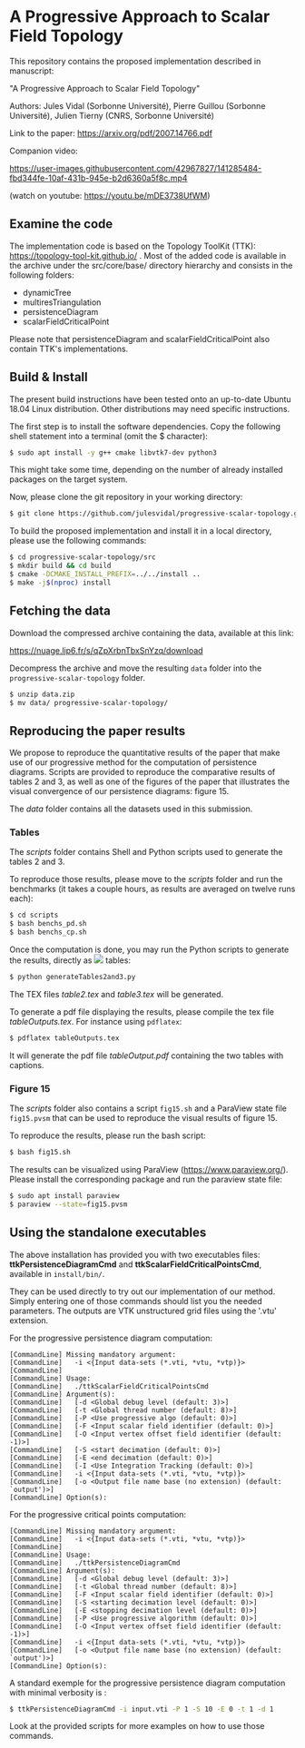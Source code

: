 A Progressive Approach to Scalar Field Topology
===============================================

This repository contains the proposed implementation described in manuscript:

"A Progressive Approach to Scalar Field Topology"

Authors: Jules Vidal (Sorbonne Université), Pierre Guillou (Sorbonne
Université), Julien Tierny (CNRS, Sorbonne Université)

Link to the paper: https://arxiv.org/pdf/2007.14766.pdf 

Companion video:

https://user-images.githubusercontent.com/42967827/141285484-fbd344fe-10af-431b-945e-b2d6360a5f8c.mp4


(watch on youtube: https://youtu.be/mDE3738UfWM)

## Examine the code

The implementation code is based on the Topology ToolKit (TTK):
https://topology-tool-kit.github.io/ . Most of the added code is
available in the archive under the src/core/base/ directory hierarchy
and consists in the following folders:
* dynamicTree
* multiresTriangulation
* persistenceDiagram
* scalarFieldCriticalPoint

Please note that persistenceDiagram and scalarFieldCriticalPoint also
contain TTK's implementations.

## Build & Install

The present build instructions have been tested onto an up-to-date
Ubuntu 18.04 Linux distribution. Other distributions may need specific
instructions.

The first step is to install the software dependencies. Copy the
following shell statement into a terminal (omit the $ character):

```bash
$ sudo apt install -y g++ cmake libvtk7-dev python3
```

This might take some time, depending on the number of already
installed packages on the target system.

Now, please clone the git repository in your working directory:

```bash
$ git clone https://github.com/julesvidal/progressive-scalar-topology.git
```

To build the proposed implementation and install it in a local
directory, please use the following commands:

```bash
$ cd progressive-scalar-topology/src
$ mkdir build && cd build
$ cmake -DCMAKE_INSTALL_PREFIX=../../install ..
$ make -j$(nproc) install
```

## Fetching the data

Download the compressed archive containing the data, available at this link:

https://nuage.lip6.fr/s/qZpXrbnTbxSnYzq/download

Decompress the archive and move the resulting `data` folder into the
`progressive-scalar-topology` folder.

```bash
$ unzip data.zip
$ mv data/ progressive-scalar-topology/
```




## Reproducing the paper results

We propose to reproduce the quantitative results of the paper that
make use of our progressive method for the computation of persistence
diagrams. Scripts are provided to reproduce the comparative results of tables
2 and 3, as well as one of the figures of the paper that illustrates the
visual convergence of our persistence diagrams: figure 15.

The *data* folder contains all the datasets used in this submission.

### Tables
The *scripts* folder contains Shell and Python scripts used to generate the tables 2 and 3.

To reproduce those results, please move to the *scripts* folder and run the
benchmarks (it takes a couple hours, as results are averaged on twelve runs
each): 

```bash
$ cd scripts
$ bash benchs_pd.sh
$ bash benchs_cp.sh
```

Once the computation is done, you may run the Python scripts to generate the results, directly as <img src="https://render.githubusercontent.com/render/math?math=\LaTeX"> tables:

```bash
$ python generateTables2and3.py
```

The TEX files *table2.tex* and *table3.tex* will be generated.

To generate a pdf file displaying the results, please compile the tex file
*tableOutputs.tex*. For instance using `pdflatex`:

``` bash
$ pdflatex tableOutputs.tex
```
It will generate the pdf file *tableOutput.pdf* containing the two tables with captions.

### Figure 15
The *scripts* folder also contains a script `fig15.sh` and a ParaView state
file `fig15.pvsm` that can be used to reproduce the visual results of figure 15.

To reproduce the results, please run the bash script:

```bash
$ bash fig15.sh
```

The results can be visualized using ParaView (https://www.paraview.org/).
Please install the corresponding package and run the paraview state file:

```bash
$ sudo apt install paraview
$ paraview --state=fig15.pvsm
```

## Using the standalone executables

The above installation has provided you with two executables files:
**ttkPersistenceDiagramCmd** and **ttkScalarFieldCriticalPointsCmd**,
available in `install/bin/`.

They can be used directly to try out our implementation of our
method. Simply entering one of those commands should list you the
needed parameters. The outputs are VTK unstructured grid files using
the '.vtu' extension.

For the progressive persistence diagram computation:

```
[CommandLine] Missing mandatory argument:
[CommandLine]   -i <{Input data-sets (*.vti, *vtu, *vtp)}>
[CommandLine]
[CommandLine] Usage:
[CommandLine]   ./ttkScalarFieldCriticalPointsCmd
[CommandLine] Argument(s):
[CommandLine]   [-d <Global debug level (default: 3)>]
[CommandLine]   [-t <Global thread number (default: 8)>]
[CommandLine]   [-P <Use progressive algo (default: 0)>]
[CommandLine]   [-F <Input scalar field identifier (default: 0)>]
[CommandLine]   [-O <Input vertex offset field identifier (default: -1)>]
[CommandLine]   [-S <start decimation (default: 0)>]
[CommandLine]   [-E <end decimation (default: 0)>]
[CommandLine]   [-I <Use Integration Tracking (default: 0)>]
[CommandLine]   -i <{Input data-sets (*.vti, *vtu, *vtp)}>
[CommandLine]   [-o <Output file name base (no extension) (default: `output')>]
[CommandLine] Option(s):
```

For the progressive critical points computation:

```
[CommandLine] Missing mandatory argument:
[CommandLine]   -i <{Input data-sets (*.vti, *vtu, *vtp)}>
[CommandLine]
[CommandLine] Usage:
[CommandLine]   ./ttkPersistenceDiagramCmd
[CommandLine] Argument(s):
[CommandLine]   [-d <Global debug level (default: 3)>]
[CommandLine]   [-t <Global thread number (default: 8)>]
[CommandLine]   [-F <Input scalar field identifier (default: 0)>]
[CommandLine]   [-S <starting decimation level (default: 0)>]
[CommandLine]   [-E <stopping decimation level (default: 0)>]
[CommandLine]   [-P <Use progressive algorithm (default: 0)>]
[CommandLine]   [-O <Input vertex offset field identifier (default: -1)>]
[CommandLine]   -i <{Input data-sets (*.vti, *vtu, *vtp)}>
[CommandLine]   [-o <Output file name base (no extension) (default: `output')>]
[CommandLine] Option(s):
```

A standard exemple for the progressive persistence diagram computation
with minimal verbosity is :

```bash
$ ttkPersistenceDiagramCmd -i input.vti -P 1 -S 10 -E 0 -t 1 -d 1
```

Look at the provided scripts for more examples on how to use those
commands.
